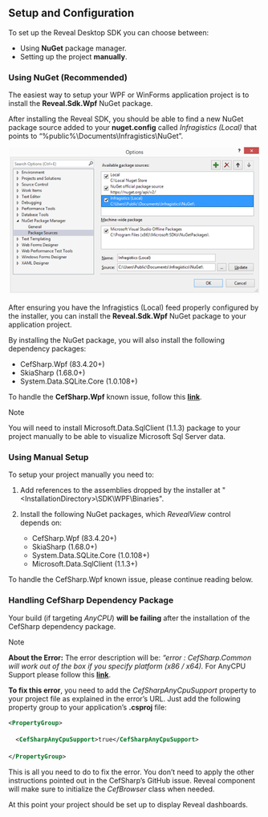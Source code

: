 ## Setup and Configuration

To set up the Reveal Desktop SDK you can choose between:

  - Using **NuGet** package manager.
  - Setting up the project **manually**.

### Using NuGet (Recommended)

The easiest way to setup your WPF or WinForms application project is to
install the **Reveal.Sdk.Wpf** NuGet package.

After installing the Reveal SDK, you should be able to find a new NuGet
package source added to your **nuget.config** called *Infragistics
(Local)* that points to “%public%\\Documents\\Infragistics\\NuGet”.

![addingNugetPackage\_desktop](images/addingNugetPackage_desktop.png)

After ensuring you have the Infragistics (Local) feed properly
configured by the installer, you can install the
**Reveal.Sdk.Wpf** NuGet package to your application
project.

By installing the NuGet package, you will also install the following
dependency packages:

  - CefSharp.Wpf (83.4.20+)
  - SkiaSharp (1.68.0+)
  - System.Data.SQLite.Core (1.0.108+)

To handle the **CefSharp.Wpf** known issue, follow this
[**link**](#cefsharp-fix).

> [!NOTE]
You will need to install Microsoft.Data.SqlClient (1.1.3) package to 
your project manually to be able to visualize Microsoft Sql Server data.

### Using Manual Setup

To setup your project manually you need to:

1.  Add references to the assemblies dropped by the installer at
    "\<InstallationDirectory\>\\SDK\\WPF\\Binaries".

2.  Install the following NuGet packages, which *RevealView* control
    depends on:
      - CefSharp.Wpf (83.4.20+)
      - SkiaSharp (1.68.0+)
      - System.Data.SQLite.Core (1.0.108+)
      - Microsoft.Data.SqlClient (1.1.3+)

To handle the CefSharp.Wpf known issue, please continue reading below.

<a name='cefsharp-fix'></a>
### Handling CefSharp Dependency Package

Your build (if targeting *AnyCPU*) **will be failing** after the
installation of the CefSharp dependency package.

> [!NOTE]
> **About the Error:** The error description will be: *“error :
CefSharp.Common will work out of the box if you specify platform (x86 /
x64).* For AnyCPU Support please follow this
[**link**](https://github.com/cefsharp/CefSharp/issues/1714).

**To fix this error**, you need to add the *CefSharpAnyCpuSupport*
property to your project file as explained in the error’s URL. Just add
the following property group to your application’s **.csproj** file:

``` xml
<PropertyGroup>

  <CefSharpAnyCpuSupport>true</CefSharpAnyCpuSupport>

</PropertyGroup>
```

This is all you need to do to fix the error. You don’t need to apply the other instructions pointed out in the CefSharp’s GitHub issue. Reveal component will make sure to initialize the *CefBrowser* class when needed.

At this point your project should be set up to display Reveal
dashboards.
